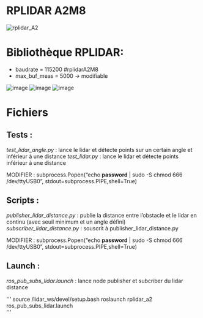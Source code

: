 # RPLIDAR A2M8
![rplidar_A2](https://user-images.githubusercontent.com/114569016/194724487-ec93e4c6-d517-4d5d-92f5-d973ee842cca.png)

# Bibliothèque RPLIDAR:
- baudrate = 115200 #rplidarA2M8
- max_buf_meas = 5000 -> modifiable

![image](https://user-images.githubusercontent.com/114569016/194724324-31ccc1e7-85a5-4b88-bf4d-4317c9abfb5c.png)
![image](https://user-images.githubusercontent.com/114569016/194724335-c05c54ad-36ab-4095-be41-50d9d5f87fb4.png)
![image](https://user-images.githubusercontent.com/114569016/194724336-92a232e6-9f78-4750-883d-249607f048d7.png)


# Fichiers
## Tests :
*test_lidar_angle.py*     : lance le lidar et détecte points sur un certain angle et inférieur à une distance
*test_lidar.py*           : lance le lidar et détecte points inférieur à une distance 

MODIFIER : subprocess.Popen(“echo **password** | sudo -S chmod 666 /dev/ttyUSB0”, stdout=subprocess.PIPE,shell=True) 

## Scripts :
*publisher_lidar_distance.py* : publie la distance entre l’obstacle et le lidar en continu (avec seuil minimum et un angle défini)
*subscriber_lidar_distance.py* : souscrit à publisher_lidar_distance.py

MODIFIER : subprocess.Popen(“echo **password** | sudo -S chmod 666 /dev/ttyUSB0”, stdout=subprocess.PIPE,shell=True) 

## Launch :
*ros_pub_subs_lidar.launch* : lance node publisher et subcriber du lidar distance

'''
source /lidar_ws/devel/setup.bash 
roslaunch rplidar_a2 ros_pub_subs_lidar.launch  
'''




